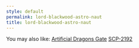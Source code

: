```yaml
---
style: default
permalink: lord-blackwood-astro-naut
title: lord-blackwood-astro-naut
---
```

You may also like:
[Artificial Dragons Gate](http://scp-wiki.net/artificial-dragons-gate)
[SCP-2192](http://scp-wiki.net/scp-2192)